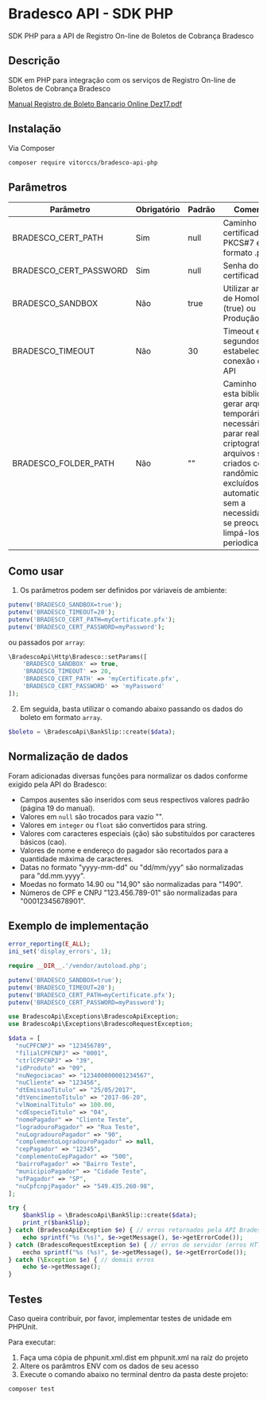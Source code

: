 # Bradesco API - SDK PHP
SDK PHP para a API de Registro On-line de Boletos de Cobrança Bradesco


## Descrição
SDK em PHP para integração com os serviços de Registro On-line de Boletos de Cobrança Bradesco

[Manual Registro de Boleto Bancario Online Dez17.pdf](https://github.com/vitorccs/bradesco-api-php/files/2332693/Manual_Registro_de_Boleto_Bancario_Online_Dez17.pdf)



## Instalação
Via Composer
```bash
composer require vitorccs/bradesco-api-php
```


## Parâmetros
Parâmetro | Obrigatório | Padrão | Comentário
------------ | ------------- | ------------- | -------------
BRADESCO_CERT_PATH | Sim | null | Caminho do certificado PKCS#7 em formato .pfx
BRADESCO_CERT_PASSWORD | Sim | null | Senha do certificado
BRADESCO_SANDBOX | Não | true | Utilizar ambiente de Homologação (true) ou Produção (false)
BRADESCO_TIMEOUT | Não | 30 | Timeout em segundos para estabelecer conexão com a API
BRADESCO_FOLDER_PATH | Não | "" | Caminho para esta biblioteca gerar arquivos temporários, necessários parar realizar a criptografia. Os arquivos são criados com hash randômica e excluídos automaticamente, sem a necessidade de se preocupar em limpá-los periodicamente.

## Como usar
1) Os parâmetros podem ser definidos por váriaveis de ambiente:
```php
putenv('BRADESCO_SANDBOX=true');
putenv('BRADESCO_TIMEOUT=20');
putenv('BRADESCO_CERT_PATH=myCertificate.pfx');
putenv('BRADESCO_CERT_PASSWORD=myPassword');
```

ou passados por `array`:
```php
\BradescoApi\Http\Bradesco::setParams([
    'BRADESCO_SANDBOX' => true,
    'BRADESCO_TIMEOUT' => 20,
    'BRADESCO_CERT_PATH' => 'myCertificate.pfx',
    'BRADESCO_CERT_PASSWORD' => 'myPassword'
]);
```

2) Em seguida, basta utilizar o comando abaixo passando os dados do boleto em formato `array`.
```php
$boleto = \BradescoApi\BankSlip::create($data);
```

## Normalização de dados
Foram adicionadas diversas funções para normalizar os dados conforme exigido pela API do Bradesco:
* Campos ausentes são inseridos com seus respectivos valores padrão (página 19 do manual).
* Valores em `null` são trocados para vazio "".
* Valores em `integer` ou `float` são convertidos para string.
* Valores com caracteres especiais (ção) são substituídos por caracteres básicos (cao).
* Valores de nome e endereço do pagador são recortados para a quantidade máxima de caracteres.
* Datas no formato "yyyy-mm-dd" ou "dd/mm/yyy" são normalizadas para "dd.mm.yyyy".
* Moedas no formato 14.90 ou "14,90" são normalizadas para "1490".
* Números de CPF e CNPJ "123.456.789-01" são normalizadas para "00012345678901".

## Exemplo de implementação

```php
error_reporting(E_ALL);
ini_set('display_errors', 1);

require __DIR__.'/vendor/autoload.php';

putenv('BRADESCO_SANDBOX=true');
putenv('BRADESCO_TIMEOUT=20');
putenv('BRADESCO_CERT_PATH=myCertificate.pfx');
putenv('BRADESCO_CERT_PASSWORD=myPassword');

use BradescoApi\Exceptions\BradescoApiException;
use BradescoApi\Exceptions\BradescoRequestException;

$data = [
  "nuCPFCNPJ" => "123456789",
  "filialCPFCNPJ" => "0001",
  "ctrlCPFCNPJ" => "39",
  "idProduto" => "09",
  "nuNegociacao" => "123400000001234567",
  "nuCliente" => "123456",
  "dtEmissaoTitulo" => "25/05/2017",
  "dtVencimentoTitulo" => "2017-06-20",
  "vlNominalTitulo" => 100.00,
  "cdEspecieTitulo" => "04",
  "nomePagador" => "Cliente Teste",
  "logradouroPagador" => "Rua Teste",
  "nuLogradouroPagador" => "90",
  "complementoLogradouroPagador" => null,
  "cepPagador" => "12345",
  "complementoCepPagador" => "500",
  "bairroPagador" => "Bairro Teste",
  "municipioPagador" => "Cidade Teste",
  "ufPagador" => "SP",
  "nuCpfcnpjPagador" => "549.435.260-98",
];

try {
    $bankSlip = \BradescoApi\BankSlip::create($data);
    print_r($bankSlip);
} catch (BradescoApiException $e) { // erros retornados pela API Bradesco
    echo sprintf("%s (%s)", $e->getMessage(), $e->getErrorCode());
} catch (BradescoRequestException $e) { // erros de servidor (erros HTTP 4xx e 5xx)
    eecho sprintf("%s (%s)", $e->getMessage(), $e->getErrorCode());
} catch (\Exception $e) { // demais erros
    echo $e->getMessage();
}
```

## Testes
Caso queira contribuir, por favor, implementar testes de unidade em PHPUnit.

Para executar:
1) Faça uma cópia de phpunit.xml.dist em phpunit.xml na raíz do projeto
2) Altere os parâmtros ENV com os dados de seu acesso
3) Execute o comando abaixo no terminal dentro da pasta deste projeto:

```bash
composer test
```

